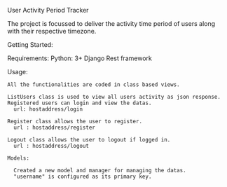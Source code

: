 User Activity Period Tracker

The project is focussed to deliver the activity time period of users along with their respective timezone.

Getting Started:
  
  Requirements:
    Python: 3+
    Django Rest framework
  
  Usage:
    
    All the functionalities are coded in class based views.
    
    ListUsers class is used to view all users activity as json response. Registered users can login and view the datas.
      url: hostaddress/login
      
    Register class allows the user to register.
      url : hostaddress/register
      
    Logout class allows the user to logout if logged in.
      url : hostaddress/logout
    
    Models:
    
      Created a new model and manager for managing the datas.
      "username" is configured as its primary key.
    
      

